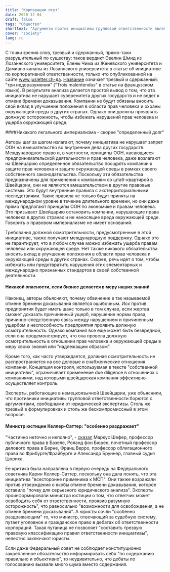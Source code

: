 ```yaml
---
title: "Корпорации лгут"
date: 2020-12-04
draft: false
tags: "Общество"
shorttext: "Аргументы против инициативы групповой ответственности являются необоснованными, говорится в недавно опубликованном юридическом документе."
cover: "society"
lang: ru
---
```


С точки зрения слов, трезвый и сдержанный, прямо-таки разрушительный по существу: таков вердикт Эвелин Шмид из Лозаннского университета, Елены Чима из Женевского университета и Дамиано канапы из Лозаннского университета в статье об инициативе по корпоративной ответственности, только что опубликованной на сайте www.jusletter.ch-да. [Название](https://jusletter.weblaw.ch/juslissues/2020/1046/--entreprises-respon_b579f558dd.html__ONCE&login=false "'Entreprises responsables': trois malentendus") означает трезвый и сдержанный: "три недоразумения" ("Trois malentendus" в статье на французском языке). В результате анализа делается простой вывод о том, что эта инициатива не нарушает суверенитета других государств и не ведет к отмене бремени доказывания. Компании не будут обязаны вносить свой вклад в улучшение положения в области прав человека и охраны окружающей среды в других странах. Однако они должны проявлять должную осторожность, чтобы избежать нарушений прав человека и ущерба окружающей среде.

####Никакого легального империализма - скорее "определенный долг"

Авторы шаг за шагом излагают, почему инициатива не нарушает запрет ООН на вмешательство во внутренние дела других государств. Международное право и, в частности, принципы ООН, касающиеся предпринимательской деятельности и прав человека, даже возлагают на Швейцарию определенное обязательство поощрять компании к защите прав человека и защите окружающей среды в рамках своего собственного законодательства. Поскольку эти обязательства предназначены для применения к компаниям со штаб-квартирой в Швейцарии, они не являются вмешательством в другие правовые системы. Это будут внутренние правила с экстерриториальными последствиями. Такие правила не только будут приняты на международном уровне в течение длительного времени, но они даже прямо предлагают принципы ООН по экономике и правам человека. Это призывает Швейцарию остановить компании, нарушающие права человека в других странах и не наносящие вреда окружающей среде. Говорить о правовом империализме не имеет оснований.

Требования должной осмотрительности, предусмотренные в этой инициативе, также получают международную поддержку. Однако это не гарантирует, что в любом случае можно избежать ущерба правам человека или окружающей среде. Нет также никакого обязательства вносить вклад в улучшение положения в области прав человека и окружающей среды в других странах. Скорее, речь идет о том, чтобы избежать или предотвратить нарушения этих элементарных и международно признанных стандартов в своей собственной деятельности.

#### Никакой опасности, если бизнес делается в меру наших знаний

Наконец, авторы объясняют, почему обвинение в так называемой отмене бремени доказывания является ошибочным. Иск против предприятия будет иметь шанс только в том случае, если жертва сможет доказать причиненный ущерб, нарушение нормы права, причинно-следственную связь между нарушением и причиненным ущербом и неспособность предприятия проявить должную осмотрительность. Однако компания все еще может быть безвредной, если она продемонстрирует, что она провела должную осмотрительность в отношении прав человека и окружающей среды в меру своих знаний или "надлежащим образом".

Кроме того, как часто утверждается, должная осмотрительность не распространяется на все деловые и снабженческие отношения компании. Концепция контроля, используемая в тексте "собственной инициативы", ограничивает применение due diligence в отношениях с компаниями, над которыми швейцарская компания эффективно осуществляет контроль.

Эксперты, работающие в немецкоязычной Швейцарии, уже объяснили, что противники инициативы групповой ответственности борются с аргументами, свободными от юридической экспертизы. Столь же трезвый в формулировках и столь же бескомпромиссный в этом вопросе.

#### Министр юстиции Келлер-Саттер: "особенно раздражает"

"Частично неточно и неполно", - [сказал](https://www.nzz.ch/meinung/konzernverantwortung-eine-nuechterne-wuerdigung-ld.1586853?reduced=true "Konzernverantwortung – eine nüchterne Würdigung") Маркус Шефер, профессор публичного права в Базеле, Роланд фон Бюрен, почетный профессор делового права в Берне, Франц Верро, профессор облигационного права во Фрибурге/Фрайбурге и Александр Бруннер, главный судья Цюриха.

Ее критика была направлена в первую очередь на Федерального советника Карин Келлер-Саттер, поскольку она дала понять, что эта инициатива "всесторонне применима к МСП". Они также возражали против утверждения о якобы отмене бремени доказывания, которое оставило "почву для серьезного юридического анализа". Эксперты проинформировали министра юстиции о том, что ответчик может освободить себя от ответственности, проявив разумную осторожность", что равносильно "возможности для освобождения, а не отмене бремени доказывания". А юристы сочли "особенно раздражающим" то, что министр, отвечающий за судебную систему, путает уголовное и гражданское право в дебатах об ответственности корпораций. Такая путаница не позволяет "составить трезвую правовую классификацию правил ответственности инициативы", нелестно заключают юристы.

Если даже Федеральный совет не соблюдает конституционно закрепленное обязательство информировать себя "по содержанию правильно и объективно", то неудивительно, что дебаты по голосованию вызвали много шума вместо содержания.

